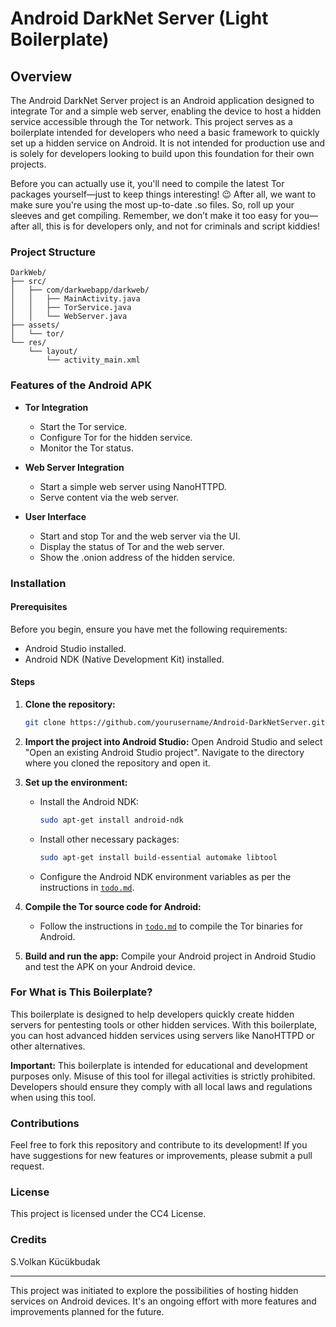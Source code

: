 
# Android DarkNet Server (Light Boilerplate)

## Overview
The Android DarkNet Server project is an Android application designed to integrate Tor and a simple web server, enabling the device to host a hidden service accessible through the Tor network. This project serves as a boilerplate intended for developers who need a basic framework to quickly set up a hidden service on Android. It is not intended for production use and is solely for developers looking to build upon this foundation for their own projects.

Before you can actually use it, you'll need to compile the latest Tor packages yourself—just to keep things interesting! 😉 After all, we want to make sure you're using the most up-to-date .so files. So, roll up your sleeves and get compiling. Remember, we don’t make it too easy for you—after all, this is for developers only, and not for criminals and script kiddies!

### Project Structure
```
DarkWeb/
├── src/
│   ├── com/darkwebapp/darkweb/
│   │   ├── MainActivity.java
│   │   ├── TorService.java
│   │   └── WebServer.java
├── assets/
│   └── tor/
└── res/
    └── layout/
        └── activity_main.xml
```

### Features of the Android APK

- **Tor Integration**
  - Start the Tor service.
  - Configure Tor for the hidden service.
  - Monitor the Tor status.

- **Web Server Integration**
  - Start a simple web server using NanoHTTPD.
  - Serve content via the web server.

- **User Interface**
  - Start and stop Tor and the web server via the UI.
  - Display the status of Tor and the web server.
  - Show the .onion address of the hidden service.

### Installation

#### Prerequisites
Before you begin, ensure you have met the following requirements:
- Android Studio installed.
- Android NDK (Native Development Kit) installed.

#### Steps
1. **Clone the repository:**
   ```bash
   git clone https://github.com/yourusername/Android-DarkNetServer.git
   ```
2. **Import the project into Android Studio:**
   Open Android Studio and select "Open an existing Android Studio project". Navigate to the directory where you cloned the repository and open it.

3. **Set up the environment:**
   - Install the Android NDK:
     ```bash
     sudo apt-get install android-ndk
     ```
   - Install other necessary packages:
     ```bash
     sudo apt-get install build-essential automake libtool
     ```
   - Configure the Android NDK environment variables as per the instructions in [`todo.md`](assets/tor/todo.md).

4. **Compile the Tor source code for Android:**
   - Follow the instructions in [`todo.md`](assets/tor/todo.md) to compile the Tor binaries for Android.

5. **Build and run the app:**
   Compile your Android project in Android Studio and test the APK on your Android device.

### For What is This Boilerplate?
This boilerplate is designed to help developers quickly create hidden servers for pentesting tools or other hidden services. With this boilerplate, you can host advanced hidden services using servers like NanoHTTPD or other alternatives.

**Important:** This boilerplate is intended for educational and development purposes only. Misuse of this tool for illegal activities is strictly prohibited. Developers should ensure they comply with all local laws and regulations when using this tool.

### Contributions

Feel free to fork this repository and contribute to its development! If you have suggestions for new features or improvements, please submit a pull request.

### License
This project is licensed under the CC4 License.
### Credits
S.Volkan Kücükbudak



---

This project was initiated to explore the possibilities of hosting hidden services on Android devices. It's an ongoing effort with more features and improvements planned for the future.
